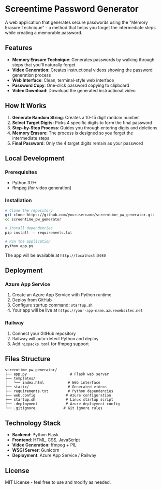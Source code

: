 # Screentime Password Generator

A web application that generates secure passwords using the "Memory Erasure Technique" - a method that helps you forget the intermediate steps while creating a memorable password.

## Features

- **Memory Erasure Technique**: Generates passwords by walking through steps that you'll naturally forget
- **Video Generation**: Creates instructional videos showing the password generation process
- **Web Interface**: Clean, terminal-style web interface
- **Password Copy**: One-click password copying to clipboard
- **Video Download**: Download the generated instructional video

## How It Works

1. **Generate Random String**: Creates a 10-15 digit random number
2. **Select Target Digits**: Picks 4 specific digits to form the final password
3. **Step-by-Step Process**: Guides you through entering digits and deletions
4. **Memory Erasure**: The process is designed so you forget the intermediate steps
5. **Final Password**: Only the 4 target digits remain as your password

## Local Development

### Prerequisites
- Python 3.9+
- ffmpeg (for video generation)

### Installation
```bash
# Clone the repository
git clone https://github.com/yourusername/screentime_pw_generator.git
cd screentime_pw_generator

# Install dependencies
pip install -r requirements.txt

# Run the application
python app.py
```

The app will be available at `http://localhost:8080`

## Deployment

### Azure App Service
1. Create an Azure App Service with Python runtime
2. Deploy from GitHub
3. Configure startup command: `startup.sh`
4. Your app will be live at `https://your-app-name.azurewebsites.net`

### Railway
1. Connect your GitHub repository
2. Railway will auto-detect Python and deploy
3. Add `nixpacks.toml` for ffmpeg support

## Files Structure

```
screentime_pw_generator/
├── app.py                    # Flask web server
├── templates/
│   └── index.html           # Web interface
├── static/                  # Generated videos
├── requirements.txt         # Python dependencies
├── web.config              # Azure configuration
├── startup.sh              # Linux startup script
├── .deployment             # Azure deployment config
└── .gitignore             # Git ignore rules
```

## Technology Stack

- **Backend**: Python Flask
- **Frontend**: HTML, CSS, JavaScript
- **Video Generation**: ffmpeg + PIL
- **WSGI Server**: Gunicorn
- **Deployment**: Azure App Service / Railway

## License

MIT License - feel free to use and modify as needed.